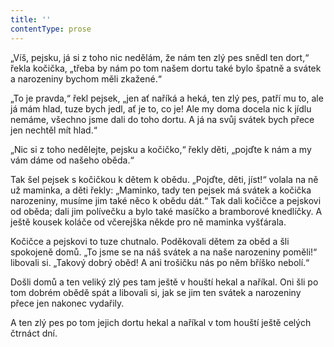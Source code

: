 ```yaml
---
title: ''
contentType: prose
---
```


„Víš, pejsku, já si z toho nic nedělám, že nám ten zlý pes snědl ten dort,“ řekla kočička, „třeba by nám po tom našem dortu také bylo špatně a svátek a narozeniny bychom měli zkažené.“

„To je pravda,“ řekl pejsek, „jen ať naříká a heká, ten zlý pes, patří mu to, ale já mám hlad, tuze bych jedl, ať je to, co je! Ale my doma docela nic k jídlu nemáme, všechno jsme dali do toho dortu. A já na svůj svátek bych přece jen nechtěl mít hlad.“

„Nic si z toho nedělejte, pejsku a kočičko,“ řekly děti, „pojďte k nám a my vám dáme od našeho oběda.“

Tak šel pejsek s kočičkou k dětem k obědu. „Pojďte, děti, jíst!“ volala na ně už maminka, a děti řekly: „Maminko, tady ten pejsek má svátek a kočička narozeniny, musíme jim také něco k obědu dát.“ Tak dali kočičce a pejskovi od oběda; dali jim polívečku a bylo také masíčko a bramborové knedlíčky. A ještě kousek koláče od včerejška někde pro ně maminka vyšťárala.

Kočičce a pejskovi to tuze chutnalo. Poděkovali dětem za oběd a šli spokojeně domů. „To jsme se na náš svátek a na naše narozeniny poměli!“ libovali si. „Takový dobrý oběd! A ani trošičku nás po něm bříško nebolí.“

Došli domů a ten veliký zlý pes tam ještě v houští hekal a naříkal. Oni šli po tom dobrém obědě spát a libovali si, jak se jim ten svátek a narozeniny přece jen nakonec vydařily.

A ten zlý pes po tom jejich dortu hekal a naříkal v tom houští ještě celých čtrnáct dní.
